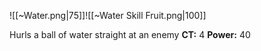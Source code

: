
![[~Water.png|75]]![[~Water Skill Fruit.png|100]]

Hurls a ball of water straight at an enemy
**CT:** 4
**Power:** 40